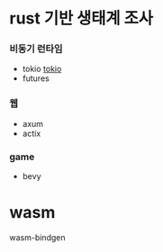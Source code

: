 # rust 기반 생태계 조사

### 비동기 런타임
- tokio [tokio](tokio/index.md)
- futures

### 웹
- axum
- actix

### game
- bevy


# wasm
wasm-bindgen
<!--stackedit_data:
eyJoaXN0b3J5IjpbMTAyMjQ0MDEzNF19
-->